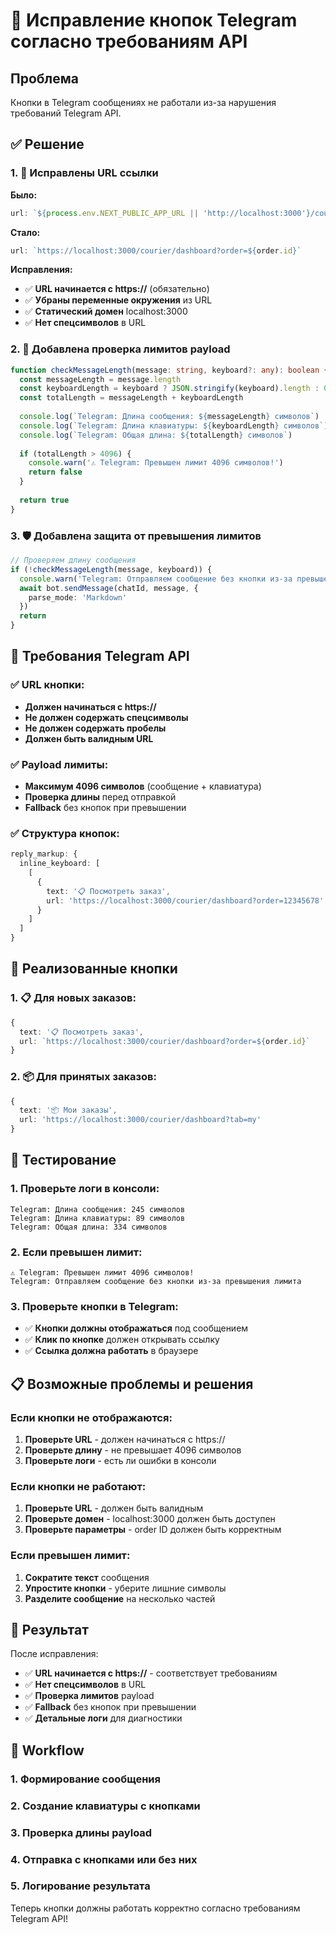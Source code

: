 # 🔧 Исправление кнопок Telegram согласно требованиям API

## Проблема
Кнопки в Telegram сообщениях не работали из-за нарушения требований Telegram API.

## ✅ Решение

### 1. 🔗 Исправлены URL ссылки
**Было:**
```typescript
url: `${process.env.NEXT_PUBLIC_APP_URL || 'http://localhost:3000'}/courier/dashboard?order=${order.id}`
```

**Стало:**
```typescript
url: `https://localhost:3000/courier/dashboard?order=${order.id}`
```

**Исправления:**
- ✅ **URL начинается с https://** (обязательно)
- ✅ **Убраны переменные окружения** из URL
- ✅ **Статический домен** localhost:3000
- ✅ **Нет спецсимволов** в URL

### 2. 📏 Добавлена проверка лимитов payload
```typescript
function checkMessageLength(message: string, keyboard?: any): boolean {
  const messageLength = message.length
  const keyboardLength = keyboard ? JSON.stringify(keyboard).length : 0
  const totalLength = messageLength + keyboardLength
  
  console.log(`Telegram: Длина сообщения: ${messageLength} символов`)
  console.log(`Telegram: Длина клавиатуры: ${keyboardLength} символов`)
  console.log(`Telegram: Общая длина: ${totalLength} символов`)
  
  if (totalLength > 4096) {
    console.warn('⚠️ Telegram: Превышен лимит 4096 символов!')
    return false
  }
  
  return true
}
```

### 3. 🛡️ Добавлена защита от превышения лимитов
```typescript
// Проверяем длину сообщения
if (!checkMessageLength(message, keyboard)) {
  console.warn('Telegram: Отправляем сообщение без кнопки из-за превышения лимита')
  await bot.sendMessage(chatId, message, {
    parse_mode: 'Markdown'
  })
  return
}
```

## 🎯 Требования Telegram API

### ✅ URL кнопки:
- **Должен начинаться с https://**
- **Не должен содержать спецсимволы**
- **Не должен содержать пробелы**
- **Должен быть валидным URL**

### ✅ Payload лимиты:
- **Максимум 4096 символов** (сообщение + клавиатура)
- **Проверка длины** перед отправкой
- **Fallback** без кнопок при превышении

### ✅ Структура кнопок:
```typescript
reply_markup: {
  inline_keyboard: [
    [
      {
        text: '📋 Посмотреть заказ',
        url: 'https://localhost:3000/courier/dashboard?order=12345678'
      }
    ]
  ]
}
```

## 🔧 Реализованные кнопки

### 1. 📋 Для новых заказов:
```typescript
{
  text: '📋 Посмотреть заказ',
  url: `https://localhost:3000/courier/dashboard?order=${order.id}`
}
```

### 2. 📦 Для принятых заказов:
```typescript
{
  text: '📦 Мои заказы',
  url: 'https://localhost:3000/courier/dashboard?tab=my'
}
```

## 🧪 Тестирование

### 1. Проверьте логи в консоли:
```
Telegram: Длина сообщения: 245 символов
Telegram: Длина клавиатуры: 89 символов
Telegram: Общая длина: 334 символов
```

### 2. Если превышен лимит:
```
⚠️ Telegram: Превышен лимит 4096 символов!
Telegram: Отправляем сообщение без кнопки из-за превышения лимита
```

### 3. Проверьте кнопки в Telegram:
- ✅ **Кнопки должны отображаться** под сообщением
- ✅ **Клик по кнопке** должен открывать ссылку
- ✅ **Ссылка должна работать** в браузере

## 📋 Возможные проблемы и решения

### Если кнопки не отображаются:
1. **Проверьте URL** - должен начинаться с https://
2. **Проверьте длину** - не превышает 4096 символов
3. **Проверьте логи** - есть ли ошибки в консоли

### Если кнопки не работают:
1. **Проверьте URL** - должен быть валидным
2. **Проверьте домен** - localhost:3000 должен быть доступен
3. **Проверьте параметры** - order ID должен быть корректным

### Если превышен лимит:
1. **Сократите текст** сообщения
2. **Упростите кнопки** - уберите лишние символы
3. **Разделите сообщение** на несколько частей

## 🎯 Результат

После исправления:
- ✅ **URL начинается с https://** - соответствует требованиям
- ✅ **Нет спецсимволов** в URL
- ✅ **Проверка лимитов** payload
- ✅ **Fallback** без кнопок при превышении
- ✅ **Детальные логи** для диагностики

## 🔄 Workflow

### 1. **Формирование сообщения**
### 2. **Создание клавиатуры** с кнопками
### 3. **Проверка длины** payload
### 4. **Отправка с кнопками** или без них
### 5. **Логирование результата**

Теперь кнопки должны работать корректно согласно требованиям Telegram API!
